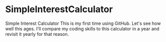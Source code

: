 # SimpleInterestCalculator
Simple Interest Calculator
This is my first time using GitHub.
Let's see how well this ages. 
I'll compare my coding skills to this calculator in a year and revisit it yearly for that reason. 
